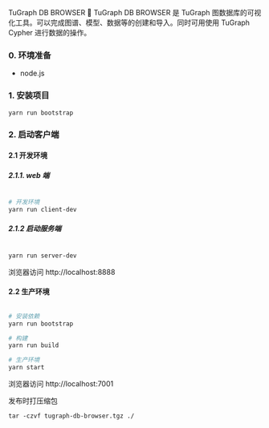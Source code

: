 TuGraph DB BROWSER 🔗
TuGraph DB BROWSER 是 TuGraph 图数据库的可视化工具。可以完成图谱、模型、数据等的创建和导入。同时可用使用 TuGraph Cypher 进行数据的操作。

### 0. 环境准备

- node.js

### 1. 安装项目

```bash
yarn run bootstrap
```

### 2. 启动客户端
#### 2.1 开发环境

##### 2.1.1. web 端

```bash

# 开发环境
yarn run client-dev

```

##### 2.1.2 启动服务端

```bash

yarn run server-dev

```

浏览器访问 http://localhost:8888


#### 2.2 生产环境


```bash

# 安装依赖
yarn run bootstrap

# 构建
yarn run build

# 生产环境
yarn start

```

浏览器访问 http://localhost:7001


发布时打压缩包
```
tar -czvf tugraph-db-browser.tgz ./
```
